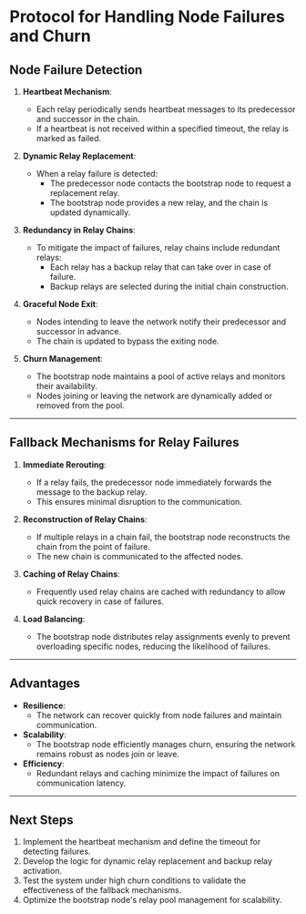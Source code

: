 # Protocol for Handling Node Failures and Churn

## Node Failure Detection

1. **Heartbeat Mechanism**:
   - Each relay periodically sends heartbeat messages to its predecessor and successor in the chain.
   - If a heartbeat is not received within a specified timeout, the relay is marked as failed.

2. **Dynamic Relay Replacement**:
   - When a relay failure is detected:
     - The predecessor node contacts the bootstrap node to request a replacement relay.
     - The bootstrap node provides a new relay, and the chain is updated dynamically.

3. **Redundancy in Relay Chains**:
   - To mitigate the impact of failures, relay chains include redundant relays:
     - Each relay has a backup relay that can take over in case of failure.
     - Backup relays are selected during the initial chain construction.

4. **Graceful Node Exit**:
   - Nodes intending to leave the network notify their predecessor and successor in advance.
   - The chain is updated to bypass the exiting node.

5. **Churn Management**:
   - The bootstrap node maintains a pool of active relays and monitors their availability.
   - Nodes joining or leaving the network are dynamically added or removed from the pool.

---

## Fallback Mechanisms for Relay Failures

1. **Immediate Rerouting**:
   - If a relay fails, the predecessor node immediately forwards the message to the backup relay.
   - This ensures minimal disruption to the communication.

2. **Reconstruction of Relay Chains**:
   - If multiple relays in a chain fail, the bootstrap node reconstructs the chain from the point of failure.
   - The new chain is communicated to the affected nodes.

3. **Caching of Relay Chains**:
   - Frequently used relay chains are cached with redundancy to allow quick recovery in case of failures.

4. **Load Balancing**:
   - The bootstrap node distributes relay assignments evenly to prevent overloading specific nodes, reducing the likelihood of failures.

---

## Advantages

- **Resilience**:
  - The network can recover quickly from node failures and maintain communication.
- **Scalability**:
  - The bootstrap node efficiently manages churn, ensuring the network remains robust as nodes join or leave.
- **Efficiency**:
  - Redundant relays and caching minimize the impact of failures on communication latency.

---

## Next Steps

1. Implement the heartbeat mechanism and define the timeout for detecting failures.
2. Develop the logic for dynamic relay replacement and backup relay activation.
3. Test the system under high churn conditions to validate the effectiveness of the fallback mechanisms.
4. Optimize the bootstrap node's relay pool management for scalability.